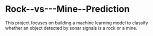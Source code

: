 # Rock--vs---Mine--Prediction
This project focuses on building a machine learning model to classify whether an object detected by sonar signals is a rock or a mine.
